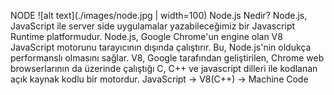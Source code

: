 NODE
![alt text](./images/node.jpg | width=100)
Node.js Nedir?
Node.js, JavaScript ile server side uygulamalar yazabileceğimiz bir Javascript Runtime platformudur.
Node.js, Google Chrome'un engine olan V8 JavaScript motorunu tarayıcının dışında çalıştırır. Bu, Node.js'nin oldukça performanslı olmasını sağlar. V8, Google tarafından geliştirilen, Chrome web browserlarının da üzerinde çalıştığı C, C++ ve javascript dilleri ile kodlanan açık kaynak kodlu bir motordur.
JavaScript -> V8(C++) -> Machine Code
